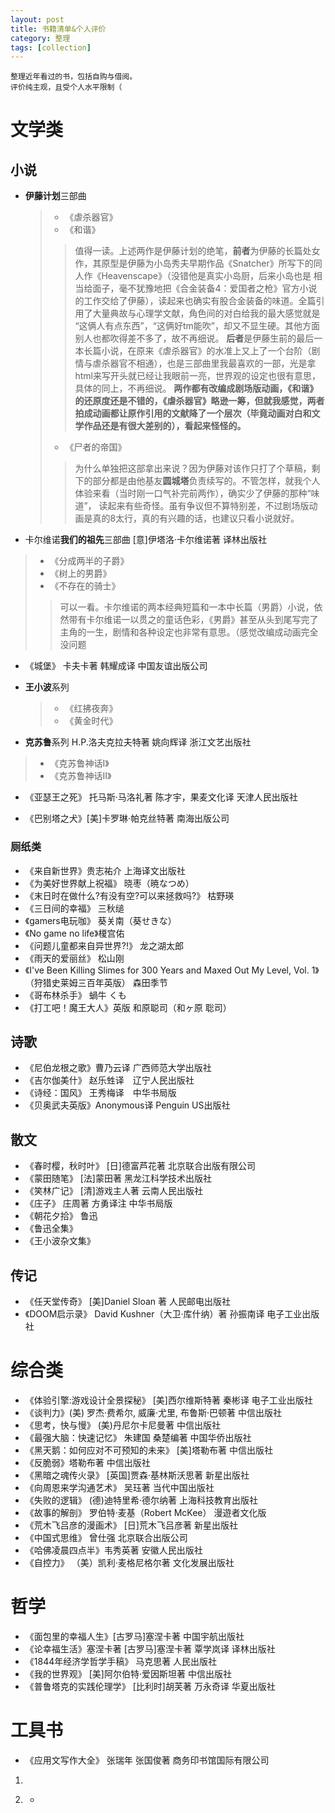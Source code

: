 ```yaml
---
layout: post
title: 书籍清单&个人评价
category: 整理
tags: [collection]
---
```



```
整理近年看过的书，包括自购与借阅。
评价纯主观，且受个人水平限制（
```


# 文学类

## 小说

- **伊藤计划**三部曲
  > - 《虐杀器官》
  > - 《和谐》
   >> 值得一读。上述两作是伊藤计划的绝笔，**前者**为伊藤的长篇处女作，其原型是伊藤为小岛秀夫早期作品《Snatcher》所写下的同人作《Heavenscape》（没错他是真实小岛厨，后来小岛也是
   >> 相当给面子，毫不犹豫地把《合金装备4：爱国者之枪》官方小说的工作交给了伊藤），读起来也确实有股合金装备的味道。全篇引用了大量典故与心理学文献，角色间的对白给我的最大感觉就是
   >> “这俩人有点东西”，“这俩好tm能吹”，却又不显生硬。其他方面别人也都吹得差不多了，故不再细说。
   >> **后者**是伊藤生前的最后一本长篇小说，在原来《虐杀器官》的水准上又上了一个台阶（剧情与虐杀器官不相通），也是三部曲里我最喜欢的一部，光是拿html来写开头就已经让我眼前一亮，世界观的设定也很有意思，具体的同上，不再细说。
 **两作都有改编成剧场版动画，《和谐》的还原度还是不错的，《虐杀器官》略逊一筹，但就我感觉，两者拍成动画都让原作引用的文献降了一个层次（毕竟动画对白和文学作品还是有很大差别的），看起来怪怪的。**
  > - 《尸者的帝国》
   >> 为什么单独把这部拿出来说？因为伊藤对该作只打了个草稿，剩下的部分都是由他基友**圆城塔**负责续写的。不管怎样，就我个人体验来看（当时刚一口气补完前两作），确实少了伊藤的那种“味道”，
   >> 读起来有些奇怪。虽有争议但不算特别差，不过剧场版动画是真的8太行，真的有兴趣的话，也建议只看小说就好。

> 
 
- 卡尔维诺**我们的祖先**三部曲 [意]伊塔洛·卡尔维诺著 译林出版社
 > - 《分成两半的子爵》
 > - 《树上的男爵》
 > - 《不存在的骑士》
  >> 可以一看。卡尔维诺的两本经典短篇和一本中长篇（男爵）小说，依然带有卡尔维诺一以贯之的童话色彩，《男爵》甚至从头到尾写完了主角的一生，剧情和各种设定也非常有意思。（感觉改编成动画完全没问题
> 

- 《城堡》 卡夫卡著 韩耀成译 中国友谊出版公司

- **王小波**系列
  > - 《红拂夜奔》
  > - 《黄金时代》
> 

- **克苏鲁**系列  H.P.洛夫克拉夫特著 姚向辉译 浙江文艺出版社 
 > - 《克苏鲁神话I》 
 > - 《克苏鲁神话II》
> 

- 《亚瑟王之死》 托马斯·马洛礼著 陈才宇，果麦文化译 天津人民出版社

- 《巴别塔之犬》[美]卡罗琳·帕克丝特著 南海出版公司

### 厕纸类

- 《来自新世界》贵志祐介 上海译文出版社
- 《为美好世界献上祝福》 晓枣（暁なつめ）
- 《末日时在做什么?有没有空?可以来拯救吗?》 枯野瑛
- 《三日间的幸福》 三秋缒
- 《gamers电玩咖》 葵关南（葵せきな）
- 《No game no life》榎宫佑
- 《问题儿童都来自异世界?!》 龙之湖太郎
- 《雨天的爱丽丝》 松山刚
- 《I've Been Killing Slimes for 300 Years and Maxed Out My Level, Vol. 1》（狩猎史莱姆三百年英版） 森田季节
- 《哥布林杀手》 蝸牛 くも
- 《打工吧！魔王大人》英版 和原聪司（和ヶ原 聡司）


## 诗歌

- 《尼伯龙根之歌》曹乃云译 广西师范大学出版社
- 《吉尔伽美什》 赵乐甡译　辽宁人民出版社
- 《诗经：国风》 王秀梅译　中华书局版
- 《贝奥武夫英版》Anonymous译 Penguin US出版社

## 散文

- 《春时樱，秋时叶》 [日]德富芦花著 北京联合出版有限公司
- 《蒙田随笔》 [法]蒙田著 黑龙江科学技术出版社
- 《笑林广记》 [清]游戏主人著 云南人民出版社
- 《庄子》 庄周著 方勇译注 中华书局版
- 《朝花夕拾》 鲁迅
- 《鲁迅全集》
- 《王小波杂文集》

## 传记
- 《任天堂传奇》 [美]Daniel Sloan 著 人民邮电出版社
- 《DOOM启示录》 David Kushner（大卫·库什纳）著 孙振南译 电子工业出版社


# 综合类

- 《体验引擎:游戏设计全景探秘》 [美]西尔维斯特著 秦彬译 电子工业出版社
- 《谈判力》(美) 罗杰·费希尔, 威廉·尤里, 布鲁斯·巴顿著 中信出版社
- 《思考，快与慢》 (美)丹尼尔卡尼曼著 中信出版社
- 《最强大脑：快速记忆》 朱建国 桑楚编著 中国华侨出版社
- 《黑天鹅：如何应对不可预知的未来》 [美]塔勒布著 中信出版社
- 《反脆弱》塔勒布著 中信出版社
- 《黑暗之魂传火录》 [英国]贾森·基林斯沃思著 新星出版社
- 《向周恩来学沟通艺术》 吴珏著 当代中国出版社
- 《失败的逻辑》 (德)迪特里希·德尔纳著 上海科技教育出版社
- 《故事的解剖》 罗伯特·麦基（Robert McKee） 漫遊者文化版
- 《荒木飞吕彦的漫画术》 [日]荒木飞吕彦著 新星出版社
- 《中国式思维》 曾仕强 北京联合出版公司
- 《哈佛凌晨四点半》韦秀英著 安徽人民出版社
- 《自控力》 （美）凯利·麦格尼格尔著 文化发展出版社

# 哲学
- 《面包里的幸福人生》[古罗马]塞涅卡著 中国宇航出版社
- 《论幸福生活》塞涅卡著 [古罗马]塞涅卡著 覃学岚译 译林出版社
- 《1844年经济学哲学手稿》 马克思著 人民出版社
- 《我的世界观》 [美]阿尔伯特·爱因斯坦著 中信出版社
- 《普鲁塔克的实践伦理学》 [比利时]胡芙著 万永奇译 华夏出版社


# 工具书
- 《应用文写作大全》 张瑞年 张国俊著 商务印书馆国际有限公司

1. 
   > 
   
2. 
   > 
   - 

